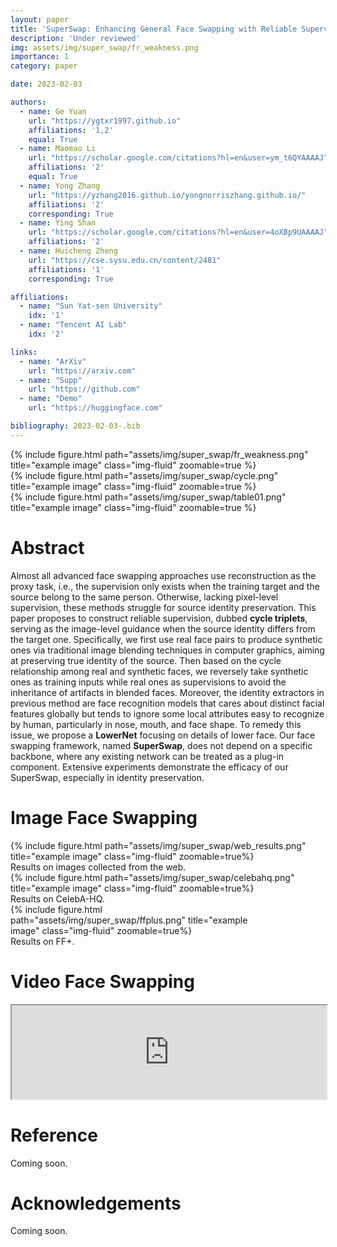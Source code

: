 ```yaml
---
layout: paper
title: 'SuperSwap: Enhancing General Face Swapping with Reliable Supervision'
description: 'Under reviewed'
img: assets/img/super_swap/fr_weakness.png
importance: 1
category: paper

date: 2023-02-03

authors:
  - name: Ge Yuan
    url: "https://ygtxr1997.github.io"
    affiliations: '1,2'
    equal: True
  - name: Maomao Li
    url: "https://scholar.google.com/citations?hl=en&user=ym_t6QYAAAAJ"
    affiliations: '2'
    equal: True
  - name: Yong Zhang
    url: "https://yzhang2016.github.io/yongnorriszhang.github.io/"
    affiliations: '2'
    corresponding: True
  - name: Ying Shan
    url: "https://scholar.google.com/citations?hl=en&user=4oXBp9UAAAAJ"
    affiliations: '2'
  - name: Huicheng Zheng
    url: "https://cse.sysu.edu.cn/content/2481"
    affiliations: '1'
    corresponding: True

affiliations:
  - name: "Sun Yat-sen University"
    idx: '1'
  - name: "Tencent AI Lab"
    idx: '2'

links:
  - name: "ArXiv"
    url: "https://arxiv.com"
  - name: "Supp"
    url: "https://github.com"
  - name: "Demo"
    url: "https://huggingface.com"

bibliography: 2023-02-03-.bib
---
```


<div class="row">
  <div class="col-sm mt-3 mt-md-0">
    {% include figure.html path="assets/img/super_swap/fr_weakness.png" title="example image" class="img-fluid" zoomable=true %}
  </div>
  <div class="col">
    <div class="col-sm mt-3 mt-md-0 centered">
      {% include figure.html path="assets/img/super_swap/cycle.png" title="example image" class="img-fluid" zoomable=true %}
    </div>
    <div class="col-sm mt-3 mt-md-0 centered">
      {% include figure.html path="assets/img/super_swap/table01.png" title="example image" class="img-fluid" zoomable=true %}
    </div>
  </div>
</div>

<h1>Abstract</h1>

Almost all advanced face swapping approaches use reconstruction as the proxy task, i.e., the supervision only exists when the training target and the source belong to the same person. Otherwise, lacking pixel-level supervision, these methods struggle for source identity preservation. This paper proposes to construct reliable supervision, dubbed **cycle triplets**, serving as the image-level guidance when the source identity differs from the target one. Specifically, we first use real face pairs to produce synthetic ones via traditional image blending techniques in computer graphics, aiming at preserving true identity of the source. Then based on the cycle relationship among real and synthetic faces, we reversely take synthetic ones as training inputs while real ones as supervisions to avoid the inheritance of artifacts in blended faces. Moreover, the identity extractors in previous method are face recognition models that cares about distinct facial features globally but tends to ignore some local attributes easy to recognize by human, particularly in nose, mouth, and face shape. To remedy this issue, we propose a **LowerNet** focusing on details of lower face. Our face swapping framework, named **SuperSwap**, does not depend on a specific backbone, where any existing network can be treated as a plug-in component. Extensive experiments demonstrate the efficacy of our SuperSwap, especially in identity preservation.

<h1>Image Face Swapping</h1>

<div class="col-sm mt-3 mt-md-0 centered">
    {% include figure.html path="assets/img/super_swap/web_results.png" title="example image" class="img-fluid" zoomable=true%}
</div>
<div class="caption">
    Results on images collected from the web.
</div>

<div class="col-sm mt-3 mt-md-0 centered">
    {% include figure.html path="assets/img/super_swap/celebahq.png" title="example image" class="img-fluid" zoomable=true%}
</div>
<div class="caption">
    Results on CelebA-HQ.
</div>

<div class="col-sm mt-3 mt-md-0 centered" style="max-width:80%">
    {% include figure.html path="assets/img/super_swap/ffplus.png" title="example image" class="img-fluid" zoomable=true%}
</div>
<div class="caption">
    Results on FF+.
</div>

<h1>Video Face Swapping</h1>

<div class="centered container">
  <iframe class="video" width="100%" src="https://www.youtube.com/embed/uqe4pD-XpGE"></iframe> 
</div>

<h1>Reference</h1>

Coming soon.

<h1>Acknowledgements</h1>

Coming soon.
